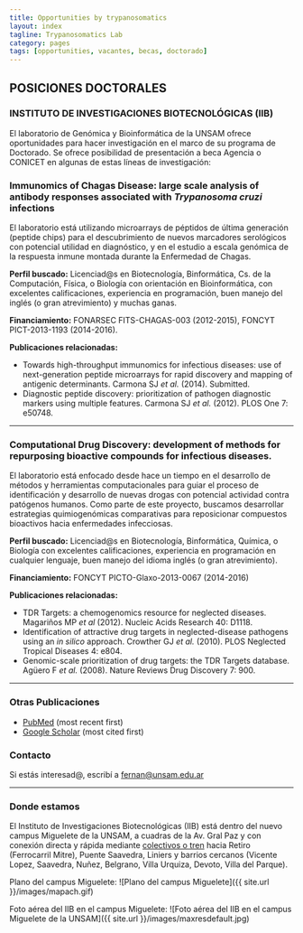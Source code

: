 ```yaml
---
title: Opportunities by trypanosomatics
layout: index
tagline: Trypanosomatics Lab 
category: pages
tags: [opportunities, vacantes, becas, doctorado]
---
```


## POSICIONES DOCTORALES

### INSTITUTO DE INVESTIGACIONES BIOTECNOLÓGICAS (IIB)

El laboratorio de Genómica y Bioinformática de la UNSAM ofrece oportunidades
para hacer investigación en el marco de su programa de Doctorado. Se ofrece
posibilidad de presentación a beca Agencia o CONICET en algunas de estas líneas
de investigación:

### Immunomics of Chagas Disease: large scale analysis of antibody responses associated with *Trypanosoma cruzi* infections

El laboratorio está utilizando microarrays de péptidos de última generación
(peptide chips) para el descubrimiento de nuevos marcadores serológicos con
potencial utilidad en diagnóstico, y en el estudio a escala genómica de la
respuesta inmune montada durante la Enfermedad de Chagas.

**Perfil buscado:** Licenciad@s en Biotecnología, Binformática, Cs. de la
Computación, Física, o Biología con orientación en Bioinformática, con
excelentes calificaciones, experiencia en programación, buen manejo del inglés
(o gran atrevimiento) y muchas ganas. 

**Financiamiento:** FONARSEC FITS-CHAGAS-003 (2012-2015), FONCYT PICT-2013-1193 (2014-2016).

**Publicaciones relacionadas:** 

 * Towards high-throughput immunomics for infectious diseases: use of next-generation peptide microarrays for rapid discovery and mapping of antigenic determinants. Carmona SJ *et al.* (2014). Submitted.
 * Diagnostic peptide discovery: prioritization of pathogen diagnostic markers using multiple features. Carmona SJ *et al.* (2012). PLOS One 7: e50748.

***

### Computational Drug Discovery: development of methods for repurposing bioactive compounds for infectious diseases.

El laboratorio está enfocado desde hace un tiempo en el desarrollo de
métodos y herramientas computacionales para guiar el proceso de
identificación y desarrollo de nuevas drogas con potencial actividad contra
patógenos humanos. Como parte de este proyecto, buscamos desarrollar
estrategias quimiogenómicas comparativas para reposicionar compuestos
bioactivos hacia enfermedades infecciosas. 

**Perfil buscado:** Licenciad@s en Biotecnología, Binformática, Química, o
Biología con excelentes calificaciones, experiencia en programación en
cualquier lenguaje, buen manejo del idioma inglés (o gran atrevimiento). 

**Financiamiento:**  FONCYT PICTO-Glaxo-2013-0067 (2014-2016)

**Publicaciones relacionadas:**

 * TDR Targets: a chemogenomics resource for neglected diseases. Magariños MP *et al* (2012). Nucleic Acids Research 40: D1118.
 * Identification of attractive drug targets in neglected-disease pathogens using an *in silico* approach. Crowther GJ *et al.* (2010). PLOS Neglected Tropical Diseases 4: e804.
 * Genomic-scale prioritization of drug targets: the TDR Targets database. Agüero F *et al.* (2008). Nature Reviews Drug Discovery 7: 900.

***

### Otras Publicaciones 

 * [PubMed](http://1.usa.gov/12p0C2W) (most recent first)
 * [Google Scholar](http://scholar.google.com.ar/citations?user=zycaIZQAAAAJ) (most cited first)


### Contacto 

Si estás interesad@, escribí a [fernan@unsam.edu.ar](mailto:fernan@unsam.edu.ar)

***

### Donde estamos

El Instituto de Investigaciones Biotecnológicas (IIB) está dentro del nuevo
campus Miguelete de la UNSAM, a cuadras de la Av. Gral Paz y con conexión
directa y rápida mediante [colectivos o
tren](http://www.unsam.edu.ar/home/_c_llegar.asp) hacia Retiro (Ferrocarril
Mitre), Puente Saavedra, Liniers y barrios cercanos (Vicente Lopez,
Saavedra, Nuñez, Belgrano, Villa Urquiza, Devoto, Villa del Parque). 

Plano del campus Miguelete:
![Plano del campus Miguelete]({{ site.url }}/images/mapach.gif)

Foto aérea del IIB en el campus Miguelete:
![Foto aérea del IIB en el campus Miguelete de la UNSAM]({{ site.url }}/images/maxresdefault.jpg) 
